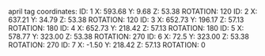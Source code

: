 april tag coordinates:
ID: 1 X: 593.68 Y: 9.68 Z: 53.38 ROTATION: 120
ID: 2 X: 637.21 Y: 34.79 Z: 53.38 ROTATION: 120
ID: 3 X: 652.73 Y: 196.17 Z: 57.13 ROTATION: 180
ID: 4 X: 652.73 Y: 218.42 Z: 57.13 ROTATION: 180
ID: 5 X: 578.77 Y: 323.00 Z: 53.38 ROTATION: 270
ID: 6 X: 72.5 Y: 323.00 Z: 53.38 ROTATION: 270
ID: 7 X: -1.50 Y: 218.42 Z: 57.13 ROTATION: 0
